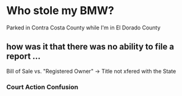 # Who stole my BMW?

Parked in Contra Costa County while I'm in El Dorado County

## how was it that there was no ability to file a report ...

Bill of Sale vs. "Registered Owner" -> Title not xfered with the State

### Court Action Confusion
